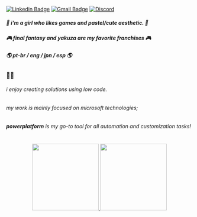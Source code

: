 [![Linkedin Badge](https://img.shields.io/badge/-Leticia%20Souza-blue?style=flat-square&logo=Linkedin&logoColor=white)](https://www.linkedin.com/in/leticiaos/)
[![Gmail Badge](https://img.shields.io/badge/gmail-c14438?style=flat-square&logo=Gmail&logoColor=white)](mailto:f4irykei@gmail.com)
[![Discord](https://img.shields.io/badge/-pvppycat-1865da?style=flat-square&logo=Discord&logoColor=white)](https://discord.com)

##### 🌺 i'm a girl who likes games and pastel/cute aesthetic. 🌺
##### 🎮 *final fantasy* and *yakuza* are my favorite franchises 🎮
##### 🌎 pt-br / eng / jpn / esp 🌎
  
## 

### 👩‍💻
###### i enjoy creating solutions using *low code*.
###### my work is mainly focused on *microsoft technologies*;
###### **powerplatform** is my go-to tool for all *automation* and *customization* tasks!



<!--
**notlele/notlele** is a ✨ _special_ ✨ repository because its `README.md` (this file) appears on your GitHub profile.

Here are some ideas to get you started:

- 🔭 I’m currently working on ...
- 🌱 I’m currently learning ...
- 👯 I’m looking to collaborate on ...
- 🤔 I’m looking for help with ...
- 💬 Ask me about ...
- 📫 How to reach me: ...
- 😄 Pronouns: ...
- ⚡ Fun fact: ...
-->
#
<div align="center">
  <a href="https://github.com/notlele">
  <img height="180em" src="https://github-readme-stats.vercel.app/api?username=notlele&show_icons=true&theme=dark&include_all_commits=true&count_private=true"/>
  <img height="180em" src="https://github-readme-stats.vercel.app/api/top-langs/?username=notlele&layout=compact&langs_count=8&theme=dark&count_private=true"/>
</div>
